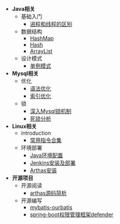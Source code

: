 - **Java相关**
  - 基础入门
    - [进程和线程的区别](zh-cn/java/introduction/processes-and-threads.md)
  - 数据结构
    - [HashMap](zh-cn/java/data-structure/hashmap.md)
    - [Hash](zh-cn/java/data-structure/hash.md)
    - [ArrayList](zh-cn/java/data-structure/arraylist.md)
  - 设计模式
    - [单例模式](zh-cn/java/design-mode/single-mode.md)
- **Mysql相关**
  - 优化
    - [语法优化]()
    - [索引优化]()
  - 锁
    - [深入Mysql锁机制]()
    - [死锁分析]()
- **Linux相关**
  - introduction
    - [常用指令合集](zh-cn/linux/introduction/instruction-set.md)
  - 环境部署
    - [Java环境配置](zh-cn/linux/deployment-environment/java.md)
    - [Jenkins安装及部署](zh-cn/linux/deployment-environment/jenkins.md)
    - [Arthas安装](zh-cn/linux/deployment-environment/arthas.md)
- **开源项目**
  - 开源阅读
    - [arthas源码简析](zh-cn/opensource/opensource-read/arthas.md)
  - 开源编写
    - [mybatis-ourbatis](zh-cn/opensource/opensource-write/ourbatis.md)
    - [spring-boot权限管理框架defender](zh-cn/opensource/opensource-write/defender.md)
